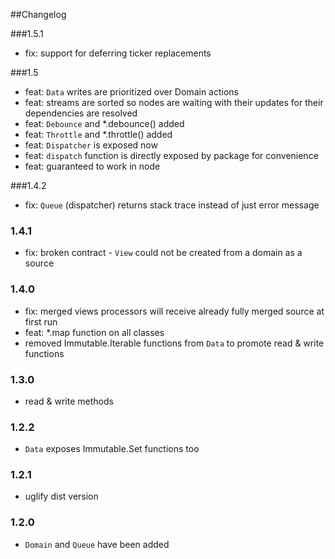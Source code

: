 ##Changelog

###1.5.1

- fix: support for deferring ticker replacements

###1.5

- feat: `Data` writes are prioritized over Domain actions
- feat: streams are sorted so nodes are waiting with their updates for their dependencies are resolved
- feat: `Debounce` and *.debounce() added
- feat: `Throttle` and *.throttle() added
- feat: `Dispatcher` is exposed now
- feat: `dispatch` function is directly exposed by package for convenience
- feat: guaranteed to work in node

###1.4.2

- fix: `Queue` (dispatcher) returns stack trace instead of just error message

### 1.4.1

- fix: broken contract - `View` could not be created from a domain as a source

### 1.4.0

- fix: merged views processors will receive already fully merged source at first run
- feat: *.map function on all classes
- removed Immutable.Iterable functions from `Data` to promote read & write functions

### 1.3.0

- read & write methods

### 1.2.2

- `Data` exposes Immutable.Set functions too

### 1.2.1

- uglify dist version

### 1.2.0

- `Domain` and `Queue` have been added


